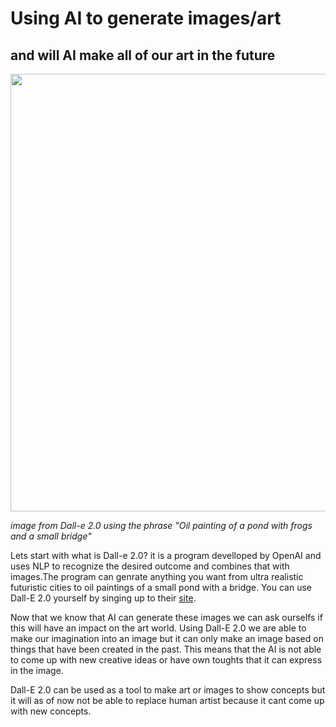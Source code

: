 # Using AI to generate images/art
## and will AI make all of our art in the future
<image src="dallep.png" width="700" height="700">

  *image from Dall-e 2.0 using the phrase "Oil painting of a pond with frogs and a small bridge"* 

  Lets start with what is Dall-e 2.0? it is a program develloped by OpenAI and uses NLP to recognize the desired outcome and combines that with images.The program can genrate anything you want from ultra realistic futuristic cities to oil paintings of a small pond with a bridge. You can use Dall-E 2.0 yourself by singing up to their [site](https://openai.com/dall-e-2/).

  Now that we know that AI can generate these images we can ask ourselfs if this will have an impact on the art world. Using Dall-E 2.0 we are able to make our imagination into an image but it can only make an image based on things that have been created in the past. This means that the AI is not able to come up with new creative ideas or have own toughts that it can express in the image.

  Dall-E 2.0 can be used as a tool to make art or images to show concepts but it will as of now not be able to replace human artist because it cant come up with new concepts.

